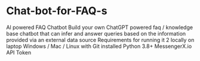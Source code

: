 # Chat-bot-for-FAQ-s
Al powered FAQ Chatbot Build your own ChatGPT powered faq / knowledge base chatbot that can infer and answer queries based on the information provided via an external data source Requirements for running it 2 locally on laptop Windows / Mac / Linux with Git installed Python 3.8+ MessengerX.io API Token 
